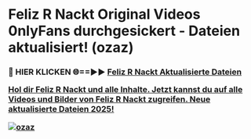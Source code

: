# Feliz R Nackt Original Videos 0nlyFans durchgesickert - Dateien aktualisiert! (ozaz)

<h3>🔴 HIER KLICKEN 🌐==►► <a href="https://tinyurl.com/h6vf6nb8" rel="nofollow">Feliz R Nackt Aktualisierte Dateien

Hol dir Feliz R Nackt und alle Inhalte. Jetzt kannst du auf alle Videos und Bilder von Feliz R Nackt zugreifen. Neue aktualisierte Dateien 2025!

[![ozaz](https://i.imgur.com/sD4kR3V.gif)](https://tinyurl.com/h6vf6nb8)
